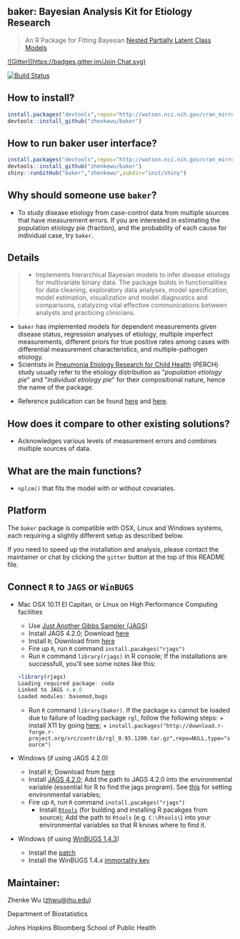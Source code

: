 **baker**: Bayesian Analysis Kit for Etiology Research
------
> An R Package for Fitting Bayesian [Nested Partially Latent Class Models](http://biostats.bepress.com/jhubiostat/paper276/) 

[![Gitter](https://badges.gitter.im/Join Chat.svg)](https://gitter.im/zhenkewu/baker?utm_source=badge&utm_medium=badge&utm_campaign=pr-badge&utm_content=badge)

[![Build Status](https://travis-ci.org/zhenkewu/baker.svg?branch=master)](https://travis-ci.org/zhenkewu/baker)

How to install?
--------------
```r
install.packages("devtools",repos="http://watson.nci.nih.gov/cran_mirror/")
devtools::install_github("zhenkewu/baker")
```

How to run baker user interface?
--------------------------------
```r
install.packages("devtools",repos="http://watson.nci.nih.gov/cran_mirror/")
devtools::install_github("zhenkewu/baker")
shiny::runGitHub("baker","zhenkewu",subdir="inst/shiny")
```

Why should someone use `baker`?
-------------------------------------

- To study disease etiology from case-control data from multiple sources that have measurement errors. If you are interested in estimating the population etiology pie (fraction), and the probability of each cause for individual case, try `baker`.

Details
-------------------------------------

> * Implements hierarchical Bayesian models to infer disease etiology for multivariate binary data. The package builds in functionalities for data cleaning, exploratory data analyses, model specification, model estimation, visualization and model diagnostics and comparisons, catalyzing vital effective communications between analysts and practicing clinicians. 
  * `baker` has implemented models for dependent measurements given disease status, regression analyses of etiology, multiple imperfect measurements, different priors for true positive rates among cases with differential measurement characteristics, and multiple-pathogen etiology.
  * Scientists in [Pneumonia Etiology Research for Child Health](http://www.jhsph.edu/research/centers-and-institutes/ivac/projects/perch/) (PERCH) study usually refer to the etiology distribution as "*population etiology pie*" and "*individual etiology pie*" for their compositional nature, hence the name of the package.
    
- Reference publication can be found [here](http://onlinelibrary.wiley.com/doi/10.1111/rssc.12101/abstract) and [here](http://biostats.bepress.com/jhubiostat/paper276/).

How does it compare to other existing solutions?
------------------------------------------------
- Acknowledges various levels of measurement errors and combines multiple sources
of data.

What are the main functions?
-----------------------------
- `nplcm()` that fits the model with or without covariates.

Platform
---------
The `baker` package is compatible with OSX, Linux and Windows systems, each requiring a slightly different setup as described below. 

If you need to speed up the installation and analysis, please contact the 
maintainer or chat by clicking the `gitter` button at the top of this README file. 

Connect `R` to `JAGS` or `WinBUGS`
----------------------------------
- Mac OSX 10.11 El Capitan, or Linux on High Performance Computing facilities 
    - Use [Just Another Gibbs Sampler (JAGS)](http://mcmc-jags.sourceforge.net/)
    - Install JAGS 4.2.0; Download [here](https://sourceforge.net/projects/mcmc-jags/files/JAGS/4.x/Mac%20OS%20X/)
    - Install `R`; Download from [here](https://cran.r-project.org/)
    - Fire up `R`, run `R` command `install.pacakges("rjags")`
    - Run `R` command `library(rjags)` in R console; If the installations are successfull, you'll see some notes like this:
    
    ~~~r
    >library(rjags)
    Loading required package: coda
    Linked to JAGS 4.x.0
    Loaded modules: basemod,bugs
    ~~~
    
    - Run `R` command `library(baker)`. If the package `ks` cannot be loaded due to failure of loading package `rgl`, follow the following steps:
          + install X11 by going [here](http://xquartz.macosforge.org/trac/wiki/X112.7.7);
          + `install.packages("http://download.r-forge.r-project.org/src/contrib/rgl_0.95.1200.tar.gz",repo=NULL,type="source")`
		  
- Windows (if using JAGS 4.2.0)
    + Install `R`; Download from [here](https://cran.r-project.org/)
    + Install [JAGS 4.2.0](https://sourceforge.net/projects/mcmc-jags/files/JAGS/4.x/Windows/); Add the path to JAGS 4.2.0 into the environmental variable (essential for R to find the jags program). See [this](http://superuser.com/questions/949560/how-do-i-set-system-environment-variables-in-windows-10) for setting environmental variables;
    + Fire up `R`, run `R` command `install.pacakges("rjags")`
	  + Install [`Rtools`](https://cran.r-project.org/bin/windows/Rtools/) (for building and installing R pacakges from source); Add the path to `Rtools` (e.g. `C:\Rtools\`) into your environmental variables so that R knows where to find it. 

- Windows (if using [WinBUGS 1.4.3](http://www.mrc-bsu.cam.ac.uk/software/bugs/the-bugs-project-winbugs/))
    + Install the [patch](http://www.mrc-bsu.cam.ac.uk/software/bugs/the-bugs-project-winbugs/the-bugs-project-winbugs-patches/)
    + Install the WinBUGS 1.4.x [immortality key](http://www.mrc-bsu.cam.ac.uk/software/bugs/the-bugs-project-winbugs/)

Maintainer:
--------------------------

Zhenke Wu (zhwu@jhu.edu)

Department of Biostatistics

Johns Hopkins Bloomberg School of Public Health
